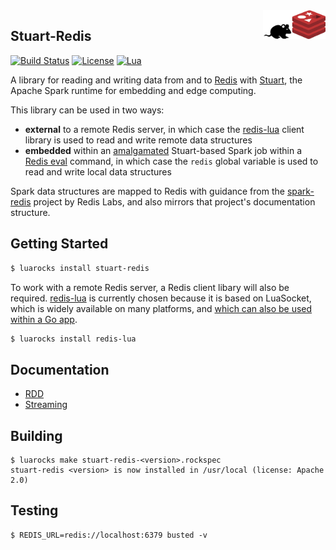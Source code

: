 <img align="right" src="stuart-redis.png" width="100">

## Stuart-Redis

[![Build Status](https://travis-ci.org/BixData/stuart-redis.svg?branch=master)](https://travis-ci.org/BixData/stuart-redis)
[![License](http://img.shields.io/badge/Licence-Apache%202.0-blue.svg)](LICENSE)
[![Lua](https://img.shields.io/badge/Lua-5.1%20|%205.2%20|%205.3%20|%20JIT%202.0%20|%20JIT%202.1%20-blue.svg)]()

A library for reading and writing data from and to [Redis](https://redis.io) with [Stuart](https://github.com/BixData/stuart), the Apache Spark runtime for embedding and edge computing.

This library can be used in two ways:

* __external__ to a remote Redis server, in which case the [redis-lua](https://luarocks.org/modules/nrk/redis-lua) client library is used to read and write remote data structures
* __embedded__ within an [amalgamated](https://github.com/BixData/lua-amalg-redis) Stuart-based Spark job within a [Redis eval](https://redis.io/commands/eval) command, in which case the `redis` global variable is used to read and write local data structures

Spark data structures are mapped to Redis with guidance from the [spark-redis](https://github.com/RedisLabs/spark-redis) project by Redis Labs, and also mirrors that project's documentation structure.

## Getting Started

```sh
$ luarocks install stuart-redis
```

To work with a remote Redis server, a Redis client libary will also be required. [redis-lua](https://luarocks.org/modules/nrk/redis-lua) is currently chosen because it is based on LuaSocket, which is widely available on many platforms, and [which can also be used within a Go app](https://github.com/BixData/gluasocket).

```sh
$ luarocks install redis-lua
```

## Documentation

* [RDD](./doc/rdd.md)
* [Streaming](./doc/streaming.md)

## Building

```
$ luarocks make stuart-redis-<version>.rockspec
stuart-redis <version> is now installed in /usr/local (license: Apache 2.0)
```

## Testing

```
$ REDIS_URL=redis://localhost:6379 busted -v
```
